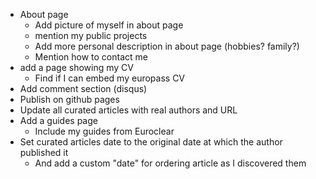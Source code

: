 - About page
  - Add picture of myself in about page
  - mention my public projects
  - Add more personal description in about page (hobbies? family?)
  - Mention how to contact me
- add a page showing my CV
  - Find if I can embed my europass CV
- Add comment section (disqus)
- Publish on github pages
- Update all curated articles with real authors and URL
- Add a guides page
  - Include my guides from Euroclear
- Set curated articles date to the original date at which the author published it
  - And add a custom "date" for ordering article as I discovered them
